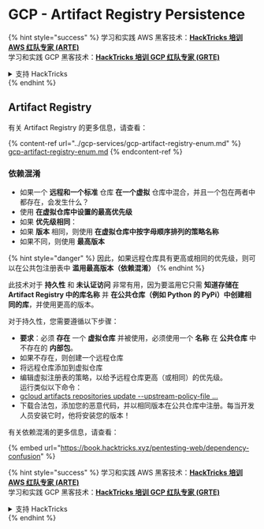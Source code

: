 # GCP - Artifact Registry Persistence

{% hint style="success" %}
学习和实践 AWS 黑客技术：<img src="../../../.gitbook/assets/image (1).png" alt="" data-size="line">[**HackTricks 培训 AWS 红队专家 (ARTE)**](https://training.hacktricks.xyz/courses/arte)<img src="../../../.gitbook/assets/image (1).png" alt="" data-size="line">\
学习和实践 GCP 黑客技术：<img src="../../../.gitbook/assets/image (2).png" alt="" data-size="line">[**HackTricks 培训 GCP 红队专家 (GRTE)**<img src="../../../.gitbook/assets/image (2).png" alt="" data-size="line">](https://training.hacktricks.xyz/courses/grte)

<details>

<summary>支持 HackTricks</summary>

* 查看 [**订阅计划**](https://github.com/sponsors/carlospolop)!
* **加入** 💬 [**Discord 群组**](https://discord.gg/hRep4RUj7f) 或 [**Telegram 群组**](https://t.me/peass) 或 **关注** 我们的 **Twitter** 🐦 [**@hacktricks\_live**](https://twitter.com/hacktricks\_live)**.**
* **通过向** [**HackTricks**](https://github.com/carlospolop/hacktricks) 和 [**HackTricks Cloud**](https://github.com/carlospolop/hacktricks-cloud) GitHub 仓库提交 PR 分享黑客技巧。

</details>
{% endhint %}

## Artifact Registry

有关 Artifact Registry 的更多信息，请查看：

{% content-ref url="../gcp-services/gcp-artifact-registry-enum.md" %}
[gcp-artifact-registry-enum.md](../gcp-services/gcp-artifact-registry-enum.md)
{% endcontent-ref %}

### 依赖混淆

* 如果一个 **远程和一个标准** 仓库 **在一个虚拟** 仓库中混合，并且一个包在两者中都存在，会发生什么？
* 使用 **在虚拟仓库中设置的最高优先级**
* 如果 **优先级相同**：
* 如果 **版本** 相同，则使用 **在虚拟仓库中按字母顺序排列的策略名称**
* 如果不同，则使用 **最高版本**

{% hint style="danger" %}
因此，如果远程仓库具有更高或相同的优先级，则可以在公共包注册表中 **滥用最高版本（依赖混淆）**
{% endhint %}

此技术对于 **持久性** 和 **未认证访问** 非常有用，因为要滥用它只需 **知道存储在 Artifact Registry 中的库名称** 并 **在公共仓库（例如 Python 的 PyPi）中创建相同的库**，并使用更高的版本。

对于持久性，您需要遵循以下步骤：

* **要求**：必须 **存在** 一个 **虚拟仓库** 并被使用，必须使用一个 **名称** 在 **公共仓库** 中不存在的 **内部包**。
* 如果不存在，则创建一个远程仓库
* 将远程仓库添加到虚拟仓库
* 编辑虚拟注册表的策略，以给予远程仓库更高（或相同）的优先级。\
运行类似以下命令：
* [gcloud artifacts repositories update --upstream-policy-file ...](https://cloud.google.com/sdk/gcloud/reference/artifacts/repositories/update#--upstream-policy-file)
* 下载合法包，添加您的恶意代码，并以相同版本在公共仓库中注册。每当开发人员安装它时，他将安装您的版本！

有关依赖混淆的更多信息，请查看：

{% embed url="https://book.hacktricks.xyz/pentesting-web/dependency-confusion" %}

{% hint style="success" %}
学习和实践 AWS 黑客技术：<img src="../../../.gitbook/assets/image (1).png" alt="" data-size="line">[**HackTricks 培训 AWS 红队专家 (ARTE)**](https://training.hacktricks.xyz/courses/arte)<img src="../../../.gitbook/assets/image (1).png" alt="" data-size="line">\
学习和实践 GCP 黑客技术：<img src="../../../.gitbook/assets/image (2).png" alt="" data-size="line">[**HackTricks 培训 GCP 红队专家 (GRTE)**<img src="../../../.gitbook/assets/image (2).png" alt="" data-size="line">](https://training.hacktricks.xyz/courses/grte)

<details>

<summary>支持 HackTricks</summary>

* 查看 [**订阅计划**](https://github.com/sponsors/carlospolop)!
* **加入** 💬 [**Discord 群组**](https://discord.gg/hRep4RUj7f) 或 [**Telegram 群组**](https://t.me/peass) 或 **关注** 我们的 **Twitter** 🐦 [**@hacktricks\_live**](https://twitter.com/hacktricks\_live)**.**
* **通过向** [**HackTricks**](https://github.com/carlospolop/hacktricks) 和 [**HackTricks Cloud**](https://github.com/carlospolop/hacktricks-cloud) GitHub 仓库提交 PR 分享黑客技巧。

</details>
{% endhint %}
